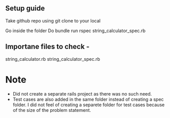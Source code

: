 ## Setup guide
Take github repo using git clone to your local

Go inside the folder
Do bundle
run rspec string_calculator_spec.rb

## Importane files to check -
string_calculator.rb
string_calculator_spec.rb

# Note
- Did not create a separate rails project as there was no such need.
- Test cases are also added in the same folder instead of creating a spec folder. I did not feel of creating a separete folder for test cases because of the size of the problem statement.
